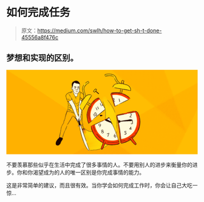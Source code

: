 # 如何完成任务

> 原文：<https://medium.com/swlh/how-to-get-sh-t-done-45556a8f476c>

## 梦想和实现的区别。

![](img/793f9d016077a1b93fd240fbd270898a.png)

不要羡慕那些似乎在生活中完成了很多事情的人。不要用别人的进步来衡量你的进步。你和你渴望成为的人的唯一区别是你完成事情的能力。

这是非常简单的建议，而且很有效。当你学会如何完成工作时，你会让自己大吃一惊…